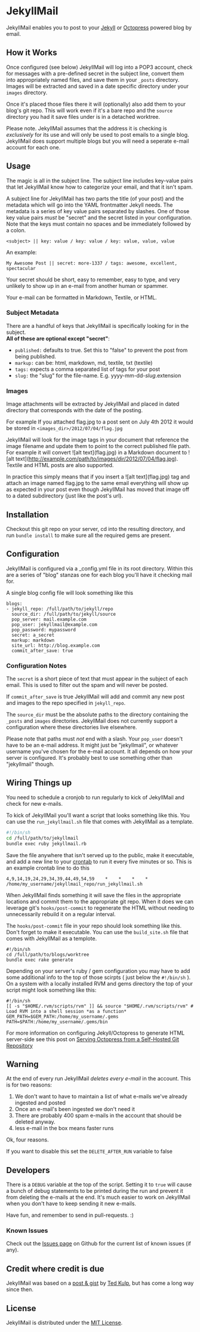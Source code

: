 # JekyllMail #

JekyllMail enables you to post to your [Jekyll](https://github.com/mojombo/jekyll) 
or [Octopress](http://octopress.org/) powered blog by email. 

## How it Works ##
Once configured (see below) JekyllMail will log into a POP3 account, check for messages with 
a pre-defined secret in the subject line, convert them into appropriately named files, and 
save them in your `_posts` directory. Images will be extracted and saved in a date specific 
directory under your `images` directory. 

Once it's placed those files there it will (optionally) also add them to your blog's git repo. 
This will work even if it's a bare repo and the `source` directory you had it save files under 
is in a detached worktree.

Please note. JekyllMail assumes that the address it is checking 
is *exclusively* for its use and will only be used to post emails 
to a single blog. JekyllMail does support multiple blogs but you 
will need a seperate e-mail account for each one.



## Usage ##
The magic is all in the subject line. The subject line includes key-value pairs that let JekyllMail know how to categorize your email, and that it isn't spam. 

A subject line for JekyllMail has two parts the title (of your post) and the metadata which will go into the YAML frontmatter Jekyll needs. The metadata is a series of key value pairs separated by slashes. One of those key value pairs *must* be "secret" and the secret listed in your configuration. Note that the keys must contain no spaces and be immediately followed by a colon. 

	<subject> || key: value / key: value / key: value, value, value
An example:

	My Awesome Post || secret: more-1337 / tags: awesome, excellent, spectacular

Your secret should be short, easy to remember, easy to type, and very unlikely to show up in an e-mail from another human or spammer. 

Your e-mail can be formatted in Markdown, Textile, or HTML.

### Subject Metadata ###
There are a handful of keys that JekyllMail is specifically looking for in the subject.  
**All of these are optional except "secret"**:

* `published:` defaults to true. Set this to "false" to prevent the post from being published.
* `markup:` can be: html, markdown, md, textile, txt (textile)
* `tags:` expects a comma separated list of tags for your post
* `slug:` the "slug" for the file-name. E.g. yyyy-mm-dd-*slug*.extension 

### Images ###
Image attachments will be extracted by JekyllMail and placed in dated directory 
that corresponds with the date of the posting.

For example If you attached flag.jpg to a post sent on July 4th 2012 it would be 
stored in `<images_dir>/2012/07/04/flag.jpg`


JekyllMail will look for the image tags in your document that reference the image 
filename and update them to point to the correct published file path. For example 
it will convert \!\[alt text\]\(flag.jpg\) in a Markdown document to 
\!\[alt text\]\(http://example.com/path/to/images/dir/2012/07/04/flag.jpg). 
Textile and HTML posts are also supported. 

In practice this simply means that if you insert a \!\[alt text\]\(flag.jpg\) 
tag and attach an image named flag.jpg to the same email everything will 
show up as expected in your post even though JekyllMail has moved that image 
off to a dated subdirectory (just like the post's url).

## Installation ##
Checkout this git repo on your server, cd into the resulting directory, and 
run `bundle install` to make sure all the required gems are present.


## Configuration ##
JekyllMail is configured via a \_config.yml file in its root directory. 
Within this are a series of "blog" stanzas one for each blog you'll have 
it checking mail for. 

A single blog config file will look something like this

	blogs: 
	- jekyll_repo: /full/path/to/jekyll/repo
	  source_dir: /full/path/to/jekyll/source
	  pop_server: mail.example.com
	  pop_user: jekyllmail@example.com
	  pop_password: mypassword
	  secret: a_secret
	  markup: markdown
	  site_url: http://blog.example.com
	  commit_after_save: true

### Configuration Notes ###
The `secret` is a short piece of text that must appear in the subject of 
each email. This is used to filter out the spam and will never be posted.

If `commit_after_save` is true JekyllMail will add and commit any new post 
and images to the repo specified in `jekyll_repo`.

The `source_dir` must be the absolute paths to the directory containing 
the `_posts` and `images` directories. JekyllMail does not 
currently support a configuration where these directories live elsewhere.

Please note that paths must *not* end with a slash.
Your `pop_user` doesn't have to be an e-mail address. It might just be 
"jekyllmail", or whatever username you've chosen for the e-mail account. 
It all depends on how your server is configured. It's probably best to use
something other than "jekyllmail" though. 

## Wiring Things up ##
You need to schedule a cronjob to run regularly to kick of JekyllMail 
and check for new e-mails. 

To kick of JekyllMail you'll want a script that looks something like this.
You can use the `run_jekyllmail.sh` file that comes with JekyllMail as
a template.

```bash
#!/bin/sh
cd /full/path/to/jekyllmail
bundle exec ruby jekyllmail.rb
```


Save the file anywhere that isn't served up to the public, make it executable, 
and add a new line to your [crontab](http://crontab.org/) to run it every five 
minutes or so. This is an example crontab line to do this

```
4,9,14,19,24,29,34,39,44,49,54,59    *    *    *    * /home/my_username/jekyllmail_repo/run_jekyllmail.sh
```
When JekyllMail finds something it will save the files in the appropriate 
locations and commit them to the appropriate git repo. When it does 
we can leverage git's `hooks/post-commit` to regenerate the HTML 
without needing to unnecessarily rebuild it on a regular interval.

The `hooks/post-commit` file in your repo should look something like this.
Don't forget to make it executable. You can use the `build_site.sh` file 
that comes with JekyllMail as a templote.

	#!/bin/sh
	cd /full/path/to/blogs/worktree
	bundle exec rake generate

Depending on your server's ruby / gem configuration you may have to add some 
additional info to the top of those scirpts ( just below the `#!/bin/sh` ). On a system 
with a locally installed RVM and gems directory the top of your script might 
look something like this:

	#!/bin/sh
	[[ -s "$HOME/.rvm/scripts/rvm" ]] && source "$HOME/.rvm/scripts/rvm" # Load RVM into a shell session *as a function*
	GEM_PATH=$GEM_PATH:/home/my_username/.gems
	PATH=$PATH:/home/my_username/.gems/bin

For more information on configuring Jekyll/Octopress to generate HTML server-side 
see this post on [Serving Octopress from a Self-Hosted Git Repository](http://weblog.masukomi.org/2011/12/19/serving-octopress-from-a-self-hosted-git-repository/)


## Warning ##
At the end of every run JekyllMail *deletes every e-mail* in the account. 
This is for two reasons: 

1. We don't want to have to maintain a list of what e-mails we've already ingested and posted
2. Once an e-mail's been ingested we don't need it
3. There are probably 400 spam e-mails in the account that should be deleted anyway. 
4. less e-mail in the box means faster runs

Ok, four reasons.

If you want to disable this set the `DELETE_AFTER_RUN` variable to false

## Developers ##
There is a `DEBUG` variable at the top of the script. Setting it to `true`
will cause a bunch of debug statements to be printed during the run 
and prevent it from deleting the e-mails at the end. It's much easier to 
work on JekyllMail when you don't have to keep sending it new e-mails.

Have fun, and remember to send in pull-requests. :)

### Known Issues ###
Check out the [Issues page](https://github.com/masukomi/JekyllMail/issues) on 
Github for the current list of known issues (if any). 

## Credit where credit is due ##
JekyllMail was based on a [post & gist](http://tedkulp.com/2011/05/18/send-email-to-jekyll/) 
by [Ted Kulp](http://tedkulp.com/), but has come a long way since then.

## License ##
JekyllMail is distributed under the [MIT License](http://www.opensource.org/licenses/mit-license.php).


